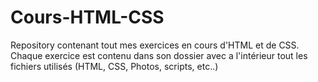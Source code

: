 # Cours-HTML-CSS

Repository contenant tout mes exercices en cours d'HTML et de CSS.
Chaque exercice est contenu dans son dossier avec a l'intérieur tout les fichiers utilisés
(HTML, CSS, Photos, scripts, etc..)
